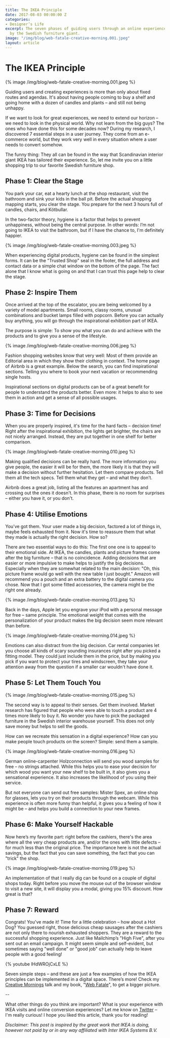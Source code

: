 ```yaml
---
title: The IKEA Principle
date: 2017-08-03 00:00:00 Z
categories:
- Designer’s Life
excerpt: The seven phases of guiding users through an online experience – inspired
  by the Swedish furniture giant.
image: "/img/blog/web-fatale-creative-morning.001.jpeg"
layout: article
---
```


# The IKEA Principle

{% image /img/blog/web-fatale-creative-morning.001.jpeg %}

Guiding users and creating experiences is more than only about fixed routes and agendas. It's about having people coming to buy a shelf and going home with a dozen of candles and plants – and still not being unhappy.

If we want to look for great experiences, we need to extend our horizon – we need to look in the physical world. Why not learn from the big guys? The ones who have done this for some decades now? During my research, I discovered 7 essential steps in a user journey. They come from an e-commerce world, but they work very well in every situation where a user needs to convert somehow.

The funny thing: They all can be found in the way that Scandinavian interior giant IKEA has tailored their experience. So, let me invite you on a little shopping trip to our favorite Swedish furniture shop.

## Phase 1: Clear the Stage

You park your car, eat a hearty lunch at the shop restaurant, visit the bathroom and sink your kids in the ball pit. Before the actual shopping mapping starts, you clear the stage. You prepare for the next 3 hours full of candles, chairs, and Kötbullar.

In the two-factor theory, hygiene is a factor that helps to prevent unhappiness, without being the central purpose. In other words: I’m not going to IKEA to visit the bathroom, but if I have the chance to, I'm definitely happier.

{% image /img/blog/web-fatale-creative-morning.003.jpeg %}

When experiencing digital products, hygiene can be found in the simplest forms. It can be the "Trusted Shop" seal in the footer, the full address and contact data or a simple chat window on the bottom of the page. The fact alone that I know what is going on and that I can trust this page help to clear the stage.

## Phase 2: Inspire Them

Once arrived at the top of the escalator, you are being welcomed by a variety of model apartments. Small rooms, classy rooms, unusual combinations and bucket lamps filled with popcorn. Before you can actually buy anything, you will go through the inspirational exhibition part of IKEA.

The purpose is simple: To show you what you can do and achieve with the products and to give you a sense of the lifestyle.

{% image /img/blog/web-fatale-creative-morning.006.jpeg %}

Fashion shopping websites know that very well: Most of them provide an Editorial area in which they show their clothing in context. The home page of Airbnb is a great example. Below the search, you can find inspirational sections. Telling you where to book your next vacation or recommending single hosts.

Inspirational sections on digital products can be of a great benefit for people to understand the products better. Even more: it helps to also to see them in action and get a sense of all possible usages.

## Phase 3: Time for Decisions

When you are properly inspired, it's time for the hard facts – decision time! Right after the inspirational exhibition, the lights get brighter, the chairs are not nicely arranged. Instead, they are put together in one shelf for better comparison.

{% image /img/blog/web-fatale-creative-morning.010.jpeg %}

Making qualified decisions can be really hard. The more information you give people, the easier it will be for them, the more likely it is that they will make a decision without further hesitation. Let them compare products. Tell them all the tech specs. Tell them what they get – and what they don’t.

Airbnb does a great job, listing all the features an apartment has and crossing out the ones it doesn't. In this phase, there is no room for surprises – either you have it, or you don't. 

## Phase 4: Utilise Emotions

You’ve got them. Your user made a big decision, factored a lot of things in, maybe feels exhausted from it. Now it's time to reassure them that what they made is actually the right decision. How so?

There are two essential ways to do this: The first one one is to appeal to their emotional side. At IKEA, the candles, plants and picture frames come after the big furniture – that is no coincidence. Adding decisions that are easier or more impulsive to make helps to justify the big decisions. Especially when they are somewhat related to the main decision: "Oh, this picture frame would go well with the new table I just bought." Amazon will recommend you a pouch and an extra battery to the digital camera you chose. Now that I got some fitted accessories, the camera might be the right one already.

{% image /img/blog/web-fatale-creative-morning.013.jpeg %}

Back in the days, Apple let you engrave your iPod with a personal message for free – same principle. The emotional weight that comes with the personalization of your product makes the big decision seem more relevant than before.

{% image /img/blog/web-fatale-creative-morning.014.jpeg %}

Emotions can also distract from the big decision. Car rental companies let you choose all kinds of scary sounding insurances right after you picked a fitting model. They could just include them in the price, but by making you pick if you want to protect your tires and windscreen, they take your attention away from the question if a smaller car wouldn't have done it.

## Phase 5: Let Them Touch You

{% image /img/blog/web-fatale-creative-morning.015.jpeg %}

The second way is to appeal to their senses. Get them involved. Market research has figured that people who were able to touch a product are 4 times more likely to buy it. No wonder you have to pick the packaged furniture in the Swedish interior warehouse yourself. This does not only save money but helps to sell the goods.

How can we recreate this sensation in a digital experience? How can you make people touch products on the screen? Simple: send them a sample. 

{% image /img/blog/web-fatale-creative-morning.016.jpeg %}

German online-carpenter Holzconnection will send you wood samples for free – no strings attached. While this helps you to ease your decision for which wood you want your new shelf to be built in, it also gives you a sensational experience. It also increases the likelihood of you using their service.

But not everyone can send out free samples: Mister Spex, an online shop for glasses, lets you try on their products through the webcam. While this experience is often more funny than helpful, it gives you a feeling of how it might be – and helps you build a connection to your new frames.

## Phase 6: Make Yourself Hackable

Now here’s my favorite part: right before the cashiers, there's the area where all the very cheap products are, and/or the ones with little defects – for much less than the original price. The importance here is not the actual savings, but the fact that you can save something, the fact that you can "trick" the shop. 

{% image /img/blog/web-fatale-creative-morning.019.jpeg %}

An implementation of that I really dig can be found on a couple of digital shops today. Right before you move the mouse out of the browser window to visit a new site, it will display you a modal, giving you 15% discount. How great is that?

## Phase 7: Reward

Congrats! You've made it! Time for a little celebration – how about a Hot Dog? You guessed right, those delicious cheap sausages after the cashiers are not only there to nourish exhausted shoppers. They are a reward to the successful shopping experience. Just like Mailchimp’s "High Five", after you sent out an email campaign. It might seem simple and self-evident, but sometimes saying "well done" or "good job" can actually help to leave people with a good feeling!

{% youtube lHdWROjCxLE %}

Seven simple steps – and these are just a few examples of how the IKEA principles can be implemented in a digital space. There’s more! Check my [Creative Mornings](/talks/) talk and my book, "[Web Fatale](http://webfatale.com/)", to get a bigger picture.

--

What other things do you think are important? What is your experience with IKEA visits and online conversion experiences? Let me know on [Twitter](http://twitter.com/johannesippen/) – I'm really curious! I hope you liked this article, thank you for reading!

*Disclaimer: This post is inspired by the great work that IKEA is doing, however not paid by or in any way affiliated with Inter IKEA Systems B.V.*
